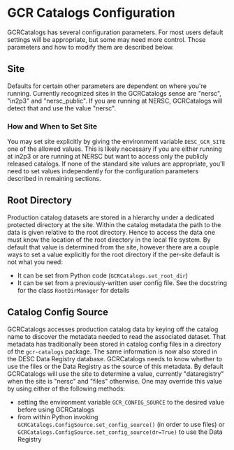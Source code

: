 # GCR Catalogs Configuration

GCRCatalogs has several configuration parameters.  For most users
default settings will be appropriate, but some may need more control.
Those parameters and how to modify them are described below.

## Site

Defaults for certain other parameters are dependent on where you're running.
Currently recognized sites in the GCRCatalogs sense are "nersc", "in2p3"
and "nersc_public". If you are running at NERSC, GCRCatalogs will detect that
and use the value "nersc".

### How and When to Set Site

You may set site explicitly by giving the
environment variable `DESC_GCR_SITE` one of the allowed values.
This is likely necessary if you are either running at in2p3 or are
running at NERSC but want to access only the publicly released catalogs.
If none of the standard site values are appropriate, you'll need to set
values independently for the configuration parameters described in remaining
sections.

## Root Directory

Production catalog datasets are stored in a hierarchy under a dedicated
protected directory at the site.  Within the catalog metadata the path
to the data is given relative to the root directory.  Hence to access the
data one must know the location of the root directory in the local file
system. By default that value is determined from the site, however there
are a couple ways to set a value explicitly for the root directory if
the per-site default is not what you need:

- It can be set from Python code (`GCRCatalogs.set_root_dir`)
- It can be set from a previously-written user config file.
  See the docstring for the class `RootDirManager` for details

## Catalog Config Source

GCRCatalogs accesses production catalog data by keying off the catalog name
to discover the metadata needed to read the associated dataset. That metadata
has traditionally been stored in catalog config files in a directory of
the `gcr-catalogs` package.  The same information is now also stored
in the DESC Data Registry database. GCRCatalogs needs to know whether to
use the files or the Data Registry as the source of this metadata. By
default GCRCatalogs will use the site to determine a value, currently
"dataregistry" when the site is "nersc" and "files" otherwise. One
may override this value by using either of the following methods:

- setting the environment variable `GCR_CONFIG_SOURCE` to the desired
  value before using GCRCatalogs
- from within Python invoking `GCRCatalogs.ConfigSource.set_config_source()`
  (in order to use files) or
  `GCRCatalogs.ConfigSource.set_config_source(dr=True)`
  to use the Data Registry
